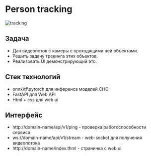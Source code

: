 # Person tracking

![tracking](https://habrastorage.org/webt/cs/te/hx/cstehxj5rouuyq0jzox2to4vvi8.gif)

## Задача

- Дан видеопоток с камеры с проходящими ней объектами.
- Решить задачу трекинга этих объектов.
- Реализовать UI демонстрирующий это.

## Стек технологий

- onnx\tf\pytorch для инференса моделей СНС
- FastAPI для Web API
- Html + css для web ui

## Интерфейс

- http://domain-name/api/v1/ping - проверка работоспособности сервиса
- ws://domain-name/api/v1/stream - web-socket для получения видеопотока
- http://domain-name/index.thml - страничка с web ui